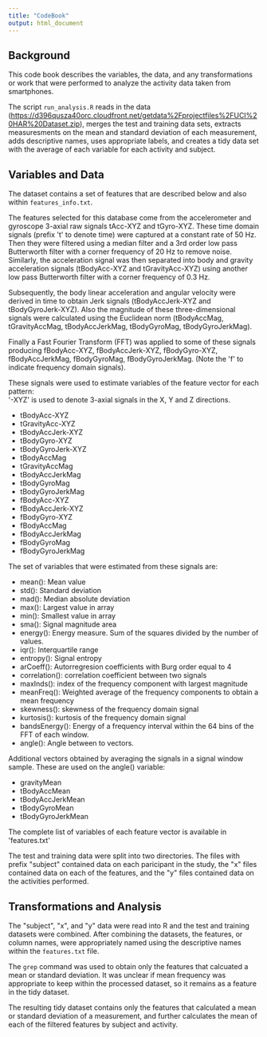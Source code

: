```yaml
---
title: "CodeBook"
output: html_document
---
```


Background
--------------------------------------------
This code book describes the variables, the data, and any transformations or work that were performed to analyze the activity data taken from smartphones.

The script `run_analysis.R` reads in the data (https://d396qusza40orc.cloudfront.net/getdata%2Fprojectfiles%2FUCI%20HAR%20Dataset.zip), merges the test and training data sets, extracts measuresments on the mean and standard deviation of each measurement, adds descriptive names, uses appropriate labels, and creates a tidy data set with the average of each variable for each activity and subject.

Variables and Data
----------------------------------------------
The dataset contains a set of features that are described below and also within `features_info.txt`.

The features selected for this database come from the accelerometer and gyroscope 3-axial raw signals tAcc-XYZ and tGyro-XYZ. These time domain signals (prefix 't' to denote time) were captured at a constant rate of 50 Hz. Then they were filtered using a median filter and a 3rd order low pass Butterworth filter with a corner frequency of 20 Hz to remove noise. Similarly, the acceleration signal was then separated into body and gravity acceleration signals (tBodyAcc-XYZ and tGravityAcc-XYZ) using another low pass Butterworth filter with a corner frequency of 0.3 Hz. 

Subsequently, the body linear acceleration and angular velocity were derived in time to obtain Jerk signals (tBodyAccJerk-XYZ and tBodyGyroJerk-XYZ). Also the magnitude of these three-dimensional signals were calculated using the Euclidean norm (tBodyAccMag, tGravityAccMag, tBodyAccJerkMag, tBodyGyroMag, tBodyGyroJerkMag). 

Finally a Fast Fourier Transform (FFT) was applied to some of these signals producing fBodyAcc-XYZ, fBodyAccJerk-XYZ, fBodyGyro-XYZ, fBodyAccJerkMag, fBodyGyroMag, fBodyGyroJerkMag. (Note the 'f' to indicate frequency domain signals). 

These signals were used to estimate variables of the feature vector for each pattern:  
'-XYZ' is used to denote 3-axial signals in the X, Y and Z directions.

- tBodyAcc-XYZ
- tGravityAcc-XYZ
- tBodyAccJerk-XYZ
- tBodyGyro-XYZ
- tBodyGyroJerk-XYZ
- tBodyAccMag
- tGravityAccMag
- tBodyAccJerkMag
- tBodyGyroMag
- tBodyGyroJerkMag
- fBodyAcc-XYZ
- fBodyAccJerk-XYZ
- fBodyGyro-XYZ
- fBodyAccMag
- fBodyAccJerkMag
- fBodyGyroMag
- fBodyGyroJerkMag

The set of variables that were estimated from these signals are: 

- mean(): Mean value
- std(): Standard deviation
- mad(): Median absolute deviation 
- max(): Largest value in array
- min(): Smallest value in array
- sma(): Signal magnitude area
- energy(): Energy measure. Sum of the squares divided by the number of values. 
- iqr(): Interquartile range 
- entropy(): Signal entropy
- arCoeff(): Autorregresion coefficients with Burg order equal to 4
- correlation(): correlation coefficient between two signals
- maxInds(): index of the frequency component with largest magnitude
- meanFreq(): Weighted average of the frequency components to obtain a mean frequency
- skewness(): skewness of the frequency domain signal 
- kurtosis(): kurtosis of the frequency domain signal 
- bandsEnergy(): Energy of a frequency interval within the 64 bins of the FFT of each window.
- angle(): Angle between to vectors.

Additional vectors obtained by averaging the signals in a signal window sample. These are used on the angle() variable:

- gravityMean
- tBodyAccMean
- tBodyAccJerkMean
- tBodyGyroMean
- tBodyGyroJerkMean

The complete list of variables of each feature vector is available in 'features.txt'

The test and training data were split into two directories. The files with prefix "subject" contained data on each paricipant in the study, the "x" files contained data on each of the features, and the "y" files contained data on the activities performed.

Transformations and Analysis
-----------------------------------
The "subject", "x", and "y" data were read into R and the test and training datasets were combined. After combining the datasets, the features, or column names, were appropriately named using the descriptive names within the `features.txt` file. 

The `grep` command was used to obtain only the features that calcuated a mean or standard deviation. It was unclear if mean frequency was appropriate to keep within the processed dataset, so it remains as a feature in the tidy dataset. 

The resulting tidy dataset contains only the features that calculated a mean or standard deviation of a measurement, and further calculates the mean of each of the filtered features by subject and activity.
